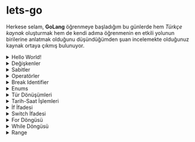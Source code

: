 # lets-go

Herkese selam, **GoLang** öğrenmeye başladığım bu günlerde hem *Türkçe kaynak* oluşturmak hem de kendi adıma öğrenmenin 
en etkili yolunun birilerine anlatmak olduğunu düşündüğümden şuan incelemekte olduğunuz kaynak ortaya çıkmış bulunuyor. 

<details>
<summary>Hello World!</summary>
<br>
	
<a name="hello-world" />
	
```go
package main

import "fmt"

func main(){
	fmt.Println("Hello World!") //Hello World!
}
```

### Uyarı!

```go
package main

func main(){
	var name string = "mustafa" //<-- Küçük harf private
	var Surname string = "dikyar" //<-- Büyük harf public
}
```
</details>




<details>
<summary>Değişkenler</summary>
<br>
	
```go
package main

import "fmt"

var global1 = "örnek"
//global2 := "örnek" => hata : .\variables.go:6:1: syntax error: non-declaration statement outside function body

func main(){
	fmt.Println(global1, /*global2*/)

	//Usage
	var message1 string
	message1 = "Hello 1!"
	fmt.Println(message1) //Hello 1!

	//Usage 2
	var message2 string = "Hello 2!"
	fmt.Println(message2) //Hello 2!

	//Usage 3
	var message3 = "Hello 3!"
	fmt.Println(message3) //Hello 3!

	//Usage 4
	var number1, number2, number3 int = 1,2,3
	fmt.Println(number1, number2, number3) //*1 *2 *3

	//Usage 5
	var number, name, gender = 2021, "Mustafa", false
	fmt.Println(number, name, gender) //*2021 *Mustafa *false

	//Usage 6
	surname := "Dikyar"
	fmt.Println(surname) //Dikyar

	//Usage 7
	age, language, money := 40, "golang", 100.5
	fmt.Println(age, language, money) //*40 *golang *100.5

	//Usage 8
	letter := 'M'
	word := "kelime"
	sentence := `Bu bir cümledir.`
	fmt.Println(letter, word, sentence) //*77 *kelime *Bu bir cümledir.
}
```

```go
package main

import "fmt"

var (
	name = "Mustafa"
	surname = "Dikyar"
)

func main(){
	fmt.Println(name, surname) //Mustafa Dikyar
}
```
</details>

<details>
<summary>Sabitler</summary>
<br>

```go
package main

import "fmt"

const name = "Mustafa"
const pi = 3.14
func main(){
	fmt.Println(name, pi) //Mustafa 3.14
}
```
</details>

<details>
<summary>Operatörler</summary>
<br>
	

Aritmatik Operatörler

| Operatör      |  Açıklama   |
| ------------- | ----------- |
| +             | Toplama     |
| -             | Çıkarma     |
| /             | Bölme       |
| *             | Çarpma      |
| %             | Mod         |
| ++            | Değeri bir artırır. |
| --            | Değeri bir azaltır. |


İlişkisel Operatörler

| Operatör      |  Açıklama   |
| ------------- | ----------- |
| ==            | Eşit        |
| !=            | Eşit değil  |
| >             | Büyüktür    |
| <             | Küçüktür    |
| >=            | Büyük eşit  |
| <=            | Küçük eşit  |


Mantıksal Operatörler

| Operatör      |  Açıklama   |
| ------------- | ----------- |
| &&            | ve          |
| ||            | veya        |
| !             | değil       |


Temel Atama Operatörler

| Operatör      |  Açıklama   |
| ------------- | ----------- |
| =             | Sağdaki değeri sol tarafa atar.                                         |
| +=            | Sağdaki değeri sol taraftaki değere ekler ve soldaki değişkene atar.    |
| -=            | Sağdaki değeri sol taraftaki değerden çıkarır ve soldaki değişkene atar.|
| *=            | Sağdaki değeri soldaki değer ile çarpar ve soldaki değişkene atar.      |
| /=            | Sağdaki değeri soldaki değere böler ve soldaki değişkene atar.          |

</details>
	
<details>
<summary>Break Identifier</summary>
<br>
     
```go
package main

import "fmt"

func main(){
	
	/*GetData metotu ya veri dönecek ya hata dönecek olduğunu varsayarsak.
	İki değerden birisi null gelecek hata alacağız.
	Sadece data var mı yok mu ile ilgilenmek istediğimiz zaman _ (break identifier) ile boş bir tanımlayıcı kullanabiliriz.
	*/

	//errorCode, data := GetData()
	//_, data := GetData()

	var _, number, _ = 0, 15, ""
	fmt.Println(number) //15
}
```
	
</details>

<details>
<summary>Enums</summary>
<br>
	
Doğrudan bir enum kullanımı yok.

```go
package main

import "fmt"

type Language string
const(
	Turkish Language = "tr"
	English Language = "en"
	Russian Language = "ru"
)

func GetLanguage(language Language){
	fmt.Println(language)
}

func main(){
	GetLanguage(Turkish) //tr
	GetLanguage(Russian) //ru
}
```
	
</details>
	
<details>
<summary>Tür Dönüşümleri</summary>
<br>

```go
package main

import (
	"fmt"
	"strconv"
)

func main() {
	var firstNumber = "10"

	//Convert

	//string to int
	number, _ := strconv.Atoi(firstNumber)
	result := number + 3
	fmt.Println(result) //13

	//int to string
	fmt.Println("Sonuç : " + strconv.Itoa(result)) //Sonuç : 13

	//Casting
	var secondNumber float64 = 11.1
	var intNumber = int(secondNumber)
	fmt.Println(intNumber) //11
}

```
	
</details>
	
<details>
<summary>Tarih-Saat İşlemleri</summary>
<br>

```go
package main

import (
	"fmt"
	"time"
)

func main() {
	birthDate := time.Date(2021, time.April, 27, 20, 0, 0, 0, time.UTC) //custom tarih
	fmt.Println(birthDate)

	currentDate := time.Now()
	fmt.Println(currentDate)         //o anki tarih
	fmt.Println(currentDate.Year())  //o anki yıl
	fmt.Println(currentDate.Day())   //o anki gün
	fmt.Println(currentDate.Month()) //o anki ay

	newDay := birthDate.AddDate(0, 0, 1).Day()     //+1 gün ekler
	newMonth := birthDate.AddDate(0, 1, 0).Month() //+1 ay ekler
	newYear := birthDate.AddDate(1, 0, 0).Year()   //+1 yıl ekler
	fmt.Println(newDay, newMonth, newYear)
}

```
	
</details>
	
<details>
<summary>İf İfadesi</summary>
<br>

```go
package main

import "fmt"

func main() {
	number := 10

	if number > 0 {
		fmt.Println("Sayı pozitif")
	} else if number < 0 {
		fmt.Println("Sayı negatif")
	} else {
		fmt.Println("Sayı sıfıra eşit")
	}
}

```
</details>
	
<details>
<summary>Switch İfadesi</summary>
<br>
	
```go	
package main

import "fmt"

func main() {
	language := "de"

	switch language {
	case "tr":
		fmt.Println("Türkçe")
	case "en":
		fmt.Println("İngilizce")
	case "ru":
		fmt.Println("Rusça")
	default:
		fmt.Println("Diğer")
	}
}

```
</details>
	
<details>
<summary>For Döngüsü</summary>
<br>
	
```go
package main

import "fmt"

func main() {
	for i := 0; i < 10; i++ {
		fmt.Println(i)
	}
}
```
</details>
	
<details>
<summary>While Döngüsü</summary>
<br>
	
Doğrudan bir while kullanımı yok.
	
```go
package main

import "fmt"

func main() {
	sum := 1
	for sum < 10 {
		sum += sum
		fmt.Println(sum)
	}
}
```
</details>
	
<details>
<summary>Range</summary>
<br>
		
```go
package main

import "fmt"

func main() {
	numbers := [5]int{10, 20, 30, 40, 50}
	for i := range numbers {
		fmt.Println("index", i, "value", numbers[i])
	}
	
	/*
	index 0 value 10
	index 1 value 20
	index 2 value 30
	index 3 value 40
	index 4 value 50
	*/
}

```
	
```go
package main

import "fmt"

func main() {
	capitals := map[string]string{"Türkiye": "Ankara", "İspanya": "Madrid", "Fransa": "Paris", "İtalya": "Roma"}
	for key, val := range capitals {
		fmt.Println("key", key, "value", val)
	}

	/*
		key Türkiye value Ankara
		key İspanya value Madrid
		key Fransa value Paris
		key İtalya value Roma
	*/
}

```
</details>

